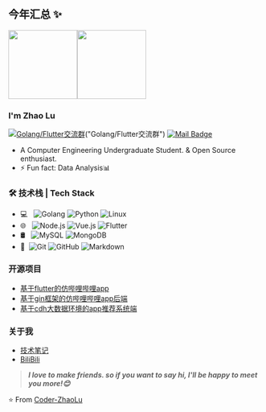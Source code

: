 
## 今年汇总 ✨

<img align="" height="137px" src="https://github-readme-stats.vercel.app/api?username=Coder-ZhaoLu&hide_title=true&hide_border=true&show_icons=true&include_all_commits=true&line_height=21&bg_color=0,EC6C6C,FFD479,FFFC79,73FA79&theme=graywhite&locale=cn" /><img align="" height="137px" src="https://github-readme-stats.vercel.app/api/top-langs/?username=Coder-ZhaoLu&hide_title=true&hide_border=true&layout=compact&bg_color=0,73FA79,73FDFF,D783FF&theme=graywhite&locale=cn" />

### I'm Zhao Lu
[![Golang/Flutter交流群](https://img.shields.io/badge/博客搭建QQ群-829704922-red.svg "Golang/Flutter交流群")](https://jq.qq.com/?_wv=1027&k=3y4x4hMk)("Golang/Flutter交流群")
[![Mail Badge](https://img.shields.io/badge/-coderzhaolu@gmail.com-c14438?style=flat&logo=Gmail&logoColor=white&link=mailto:coderzhaolu@gmail.com)](mailto:coderzhaolu@gmail.com)
- A Computer Engineering Undergraduate Student. & Open Source enthusiast.
- ⚡ Fun fact: Data Analysis📊

### 🛠 技术栈 | Tech Stack

- 💻 &#160; ![Golang](https://img.shields.io/badge/-Golang-333333?style=flat&logo=go)
![Python](https://img.shields.io/badge/-Python-333333?style=flat&logo=Python)
![Linux](https://img.shields.io/badge/-Linux-333333?style=flat&logo=Linux&logoColor=FCC624)
- 🌐 &#160; ![Node.js](https://img.shields.io/badge/-Node.js-333333?style=flat&logo=node.js)
![Vue.js](https://img.shields.io/badge/-VueJS-333333?style=flat&logo=Vue.js)
![Flutter](https://img.shields.io/badge/-Flutter-333333?style=flat&logo=Flutter)
- 🛢 &#160; ![MySQL](https://img.shields.io/badge/-MySQL-333333?style=flat&logo=mysql)
![MongoDB](https://img.shields.io/badge/-MongoDB-333333?style=flat&logo=mongodb)
- 🔧 &#160;![Git](https://img.shields.io/badge/-Git-333333?style=flat&logo=git)
![GitHub](https://img.shields.io/badge/-GitHub-333333?style=flat&logo=github)
![Markdown](https://img.shields.io/badge/-Markdown-333333?style=flat&logo=markdown)

### 开源项目
- [基于flutter的仿哔哩哔哩app](https://github.com/Coder-ZhaoLu/Getx-PinkApp)
- [基于gin框架的仿哔哩哔哩app后端](https://github.com/Coder-ZhaoLu/Gin-PinkApp)
- [基于cdh大数据环境的app推荐系统端](https://github.com/Coder-ZhaoLu/Recommend-PinkApp)

### 关于我
- [技术笔记](https://coderzhaolu.com/)
- [BiliBili](https://space.bilibili.com/27861636)

> ***I love to make friends. so if you want to say hi, I'll be happy to meet you more!😊***

⭐️ From [Coder-ZhaoLu](https://github.com/Coder-ZhaoLu)

